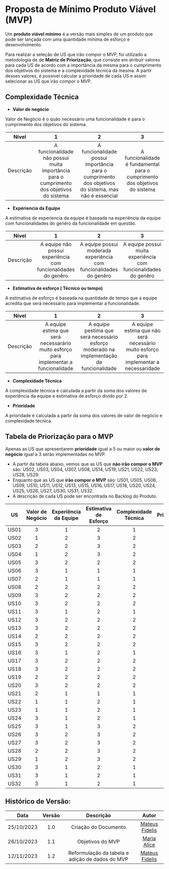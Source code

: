 
# Proposta de Mínimo Produto Viável (MVP)

Um **produto viável mínimo** é a versão mais simples de um produto que pode ser lançada com uma quantidade mínima de esforço e desenvolvimento.

Para realizar a seleção de US que irão compor o MVP, foi utilizado a metodologia de de **Matriz de Priorização**, que consiste em atribuir valores para cada US de acordo com a importância da mesma para o cumprimento dos objetivos do sistema e a complexidade técnica da mesma. A partir desses valores, é possível calcular a prioridade de cada US e assim selecionar as US que irão compor o MVP.

## Complexidade Técnica

- **Valor de negócio**

Valor de Negócio é o quão necessário uma funcionalidade é para o cumprimento dos objetivos do sistema.

| Nível | 1 | 2 | 3 | 
| :---: | :-: | :-: | :-: |
| Descrição | A funcionalidade não possui muita importância para o cumprimento dos objetivos do sistema | A funcionalidade possui importância para o cumprimento dos objetivos do sistema, mas não é essencial | A funcionalidade é fundamental para o cumprimento dos objetivos do sistema |

- **Expériencia da Equipe**

A estimativa de experiencia da equipe é baseada na experiência da equipe com funcionalidades do genêro da funcionalidade em questão.

| Nível | 1 | 2 | 3 | 
| :---: | :-: | :-: | :-: |
| Descrição | A equipe não possui experiência com funcionalidades do genêro | A equipe possui moderada experiência com funcionalidades do genêro | A equipe possui muita experiência com funcionalidades do genêro |

- **Estimativa de esforço ( Técnico ou tempo)**

A estimativa de esforço é baseada na quantidade de tempo que a equipe acredita que será necessário para implementar a funcionalidade.

| Nível | 1 | 2 | 3 | 
| :---: | :-: | :-: | :-: |
| Descrição | A equipe estima que será necessarário muito esforço para implementar a funcionalidade | A equipe pestima que será necessário esforço moderado na implementação da funcionalidade | A equipe estima que não será necessário muito esforço para implementar a necessaridade |

- **Complexidade Técnica**

A complexidade técnica é calculada a partir da soma dos valores de experiência da equipe e estimativa de esforço divido por 2.

- **Prioridade**

A prioridade é calculada a partir da soma dos valores de valor de negócio e complexidade técnica.

## Tabela de Priorização para o MVP

Apenas as US que apresentarem **prioridade** igual a 5 ou maior ou **valor de negócio** igual a 3 serão implementadas no MVP.

- A partir da tabela abaixo, vemos que as US que **não irão compor o MVP** são: US02, US03, US04, US07, US08, US14, US19, US21, US22, US23, US28, US29.
- Enquanto que as US que **irão compor o MVP** são: US01, US05, US06, US09, US10, US11, US12, US13, US15, US16, US17, US18, US20, US24, US25, US26, US27, US30, US31, US32.
- A descrição de cada US pode ser encontrada no Backlog do Produto.


| US | Valor de Negócio | Experiência da Equipe | Estimativa de Esforço | Complexidade Técnica | Prioridade | MVP |
| :-: | :-: | :-: | :-: | :-: |:-: | :-: |
|US01|3|1|2|1|4|**Sim**| 
|US02|1|2|3|2|3|**Não**| 
|US03|2|2|3|2|4|**Não**| 
|US04|1|2|3|2|3|**Não**| 
|US05|3|2|2|2|5|**Sim**| 
|US06|3|1|1|1|4|**Sim**| 
|US07|2|1|1|1|3|**Não**| 
|US08|2|2|2|2|4|**Não**| 
|US09|3|2|2|2|5|**Sim**| 
|US10|3|2|2|2|5|**Sim**| 
|US11|3|1|2|1|4|**Sim**| 
|US12|3|2|2|2|5|**Sim**| 
|US13|3|2|2|2|5|**Sim**| 
|US14|2|2|2|2|4|**Não**| 
|US15|3|2|2|2|5|**Sim**| 
|US16|3|1|2|1|4|**Sim**| 
|US17|3|2|2|2|5|**Sim**| 
|US18|3|2|2|2|5|**Sim**| 
|US19|2|2|2|2|4|**Não**| 
|US20|3|2|2|2|5|**Sim**| 
|US21|2|1|1|1|3|**Não**| 
|US22|1|1|2|1|2|**Não**| 
|US23|1|1|2|1|2|**Não**| 
|US24|3|1|2|1|4|**Sim**| 
|US25|3|1|3|2|5|**Sim**| 
|US26|3|2|3|2|5|**Sim**| 
|US27|3|2|3|2|5|**Sim**| 
|US28|2|2|3|2|4|**Não**| 
|US29|1|2|3|2|3|**Não**| 
|US30|3|1|2|1|4|**Sim**| 
|US31|3|1|2|1|4|**Sim**| 
|US32|3|1|2|1|4|**Sim**| 

##  Histórico de Versão:

| **Data** | **Versão** | **Descrição** | **Autor** |
| :--------: | :--------: | :--------:  | :--------: | 
| 25/10/2023 | 1.0 | Criação do Documento  | [Mateus Fidelis](https://github.com/MatsFidelis)  |
| 26/10/2023 | 1.1 | Objetivos do MVP  | [Maria Alice](https://github.com/Maliz30)  |
| 12/11/2023 | 1.2 | Reformulação da tabela e adição de dados do MVP  | [Mateus Fidelis](https://github.com/MatsFidelis)  |

